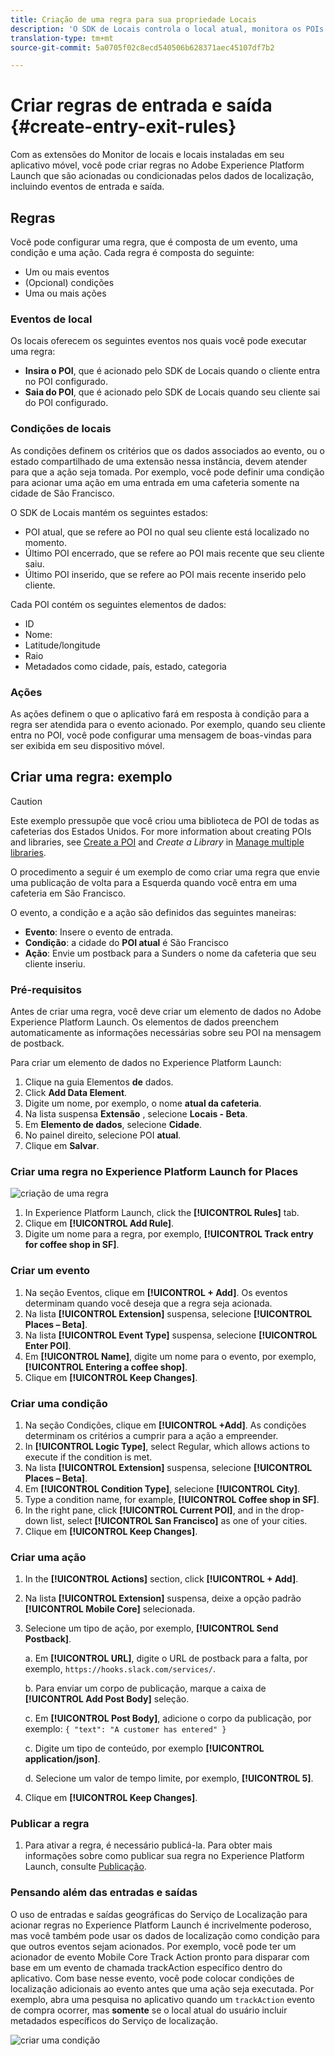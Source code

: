 ```yaml
---
title: Criação de uma regra para sua propriedade Locais
description: 'O SDK de Locais controla o local atual, monitora os POIs configurados em torno do local atual e rastreia os eventos de entrada e saída desses POIs. '
translation-type: tm+mt
source-git-commit: 5a0705f02c8ecd540506b628371aec45107df7b2

---
```



# Criar regras de entrada e saída {#create-entry-exit-rules}

Com as extensões do Monitor de locais e locais instaladas em seu aplicativo móvel, você pode criar regras no Adobe Experience Platform Launch que são acionadas ou condicionadas pelos dados de localização, incluindo eventos de entrada e saída.

## Regras

Você pode configurar uma regra, que é composta de um evento, uma condição e uma ação. Cada regra é composta do seguinte:

* Um ou mais eventos
* (Opcional) condições
* Uma ou mais ações

### Eventos de local

Os locais oferecem os seguintes eventos nos quais você pode executar uma regra:

* **Insira o POI**, que é acionado pelo SDK de Locais quando o cliente entra no POI configurado.
* **Saia do POI**, que é acionado pelo SDK de Locais quando seu cliente sai do POI configurado.

### Condições de locais

As condições definem os critérios que os dados associados ao evento, ou o estado compartilhado de uma extensão nessa instância, devem atender para que a ação seja tomada. Por exemplo, você pode definir uma condição para acionar uma ação em uma entrada em uma cafeteria somente na cidade de São Francisco.

O SDK de Locais mantém os seguintes estados:

* POI atual, que se refere ao POI no qual seu cliente está localizado no momento.
* Último POI encerrado, que se refere ao POI mais recente que seu cliente saiu.
* Último POI inserido, que se refere ao POI mais recente inserido pelo cliente.

Cada POI contém os seguintes elementos de dados:

* ID
* Nome:
* Latitude/longitude
* Raio
* Metadados como cidade, país, estado, categoria

### Ações

As ações definem o que o aplicativo fará em resposta à condição para a regra ser atendida para o evento acionado. Por exemplo, quando seu cliente entra no POI, você pode configurar uma mensagem de boas-vindas para ser exibida em seu dispositivo móvel.

## Criar uma regra: exemplo

>[!CAUTION]
>
>Este exemplo pressupõe que você criou uma biblioteca de POI de todas as cafeterias dos Estados Unidos. For more information about creating POIs and libraries, see [Create a POI](/help/poi-mgmt-ui/create-a-poi-ui.md) and *Create a Library* in [Manage multiple libraries](https://docs.adobe.com/content/help/en/places/using/poi-mgmt-ui/manage-libraries-in-the-places-ui.html).

O procedimento a seguir é um exemplo de como criar uma regra que envie uma publicação de volta para a Esquerda quando você entra em uma cafeteria em São Francisco.

O evento, a condição e a ação são definidos das seguintes maneiras:

* **Evento**: Insere o evento de entrada.
* **Condição**: a cidade do **POI atual** é São Francisco
* **Ação**: Envie um postback para a Sunders o nome da cafeteria que seu cliente inseriu.

### Pré-requisitos

Antes de criar uma regra, você deve criar um elemento de dados no Adobe Experience Platform Launch. Os elementos de dados preenchem automaticamente as informações necessárias sobre seu POI na mensagem de postback.

Para criar um elemento de dados no Experience Platform Launch:

1. Clique na guia Elementos **de** dados.
1. Click **Add Data Element**.
1. Digite um nome, por exemplo, o nome **atual da cafeteria**.
1. Na lista suspensa **Extensão** , selecione **Locais - Beta**.
1. Em **Elemento de dados**, selecione **Cidade**.
1. No painel direito, selecione POI **atual**.
1. Clique em **Salvar**.

### Criar uma regra no Experience Platform Launch for Places

![criação de uma regra](/help/assets/placesrule.png)

1. In Experience Platform Launch, click the **[!UICONTROL Rules]** tab.
1. Clique em **[!UICONTROL Add Rule]**.
1. Digite um nome para a regra, por exemplo, **[!UICONTROL Track entry for coffee shop in SF]**.

### Criar um evento

1. Na seção Eventos, clique em **[!UICONTROL + Add]**. Os eventos determinam quando você deseja que a regra seja acionada.
1. Na lista **[!UICONTROL Extension]** suspensa, selecione **[!UICONTROL Places – Beta]**.
1. Na lista **[!UICONTROL Event Type]** suspensa, selecione **[!UICONTROL Enter POI]**.
1. Em **[!UICONTROL Name]**, digite um nome para o evento, por exemplo, **[!UICONTROL Entering a coffee shop]**.
1. Clique em **[!UICONTROL Keep Changes]**.

### Criar uma condição

1. Na seção Condições, clique em **[!UICONTROL +Add]**. As condições determinam os critérios a cumprir para a ação a empreender.
1. In **[!UICONTROL Logic Type]**, select Regular, which allows actions to execute if the condition is met.
1. Na lista **[!UICONTROL Extension]** suspensa, selecione **[!UICONTROL Places – Beta]**.
1. Em **[!UICONTROL Condition Type]**, selecione **[!UICONTROL City]**.
1. Type a condition name, for example, **[!UICONTROL Coffee shop in SF]**.
1. In the right pane, click **[!UICONTROL Current POI]**, and in the drop-down list, select **[!UICONTROL San Francisco]** as one of your cities.
1. Clique em **[!UICONTROL Keep Changes]**.

### Criar uma ação

1. In the **[!UICONTROL Actions]** section, click **[!UICONTROL + Add]**.
1. Na lista **[!UICONTROL Extension]** suspensa, deixe a opção padrão **[!UICONTROL Mobile Core]** selecionada.
1. Selecione um tipo de ação, por exemplo, **[!UICONTROL Send Postback]**.

   a. Em **[!UICONTROL URL]**, digite o URL de postback para a falta, por exemplo, `https://hooks.slack.com/services/`.

   b. Para enviar um corpo de publicação, marque a caixa de **[!UICONTROL Add Post Body]** seleção.

   c. Em **[!UICONTROL Post Body]**, adicione o corpo da publicação, por exemplo: `{ "text": "A customer has entered" }`

   c. Digite um tipo de conteúdo, por exemplo **[!UICONTROL application/json]**.

   d. Selecione um valor de tempo limite, por exemplo, **[!UICONTROL 5]**.

1. Clique em **[!UICONTROL Keep Changes]**.

### Publicar a regra

1. Para ativar a regra, é necessário publicá-la. Para obter mais informações sobre como publicar sua regra no Experience Platform Launch, consulte [Publicação](https://docs.adobelaunch.com/launch-reference/publishing).

### Pensando além das entradas e saídas

O uso de entradas e saídas geográficas do Serviço de Localização para acionar regras no Experience Platform Launch é incrivelmente poderoso, mas você também pode usar os dados de localização como condição para que outros eventos sejam acionados. Por exemplo, você pode ter um acionador de evento Mobile Core Track Action pronto para disparar com base em um evento de chamada trackAction específico dentro do aplicativo. Com base nesse evento, você pode colocar condições de localização adicionais ao evento antes que uma ação seja executada. Por exemplo, abra uma pesquisa no aplicativo quando um `trackAction` evento de compra ocorrer, mas **somente** se o local atual do usuário incluir metadados específicos do Serviço de localização.

![criar uma condição](/help/assets/places-condition.png)